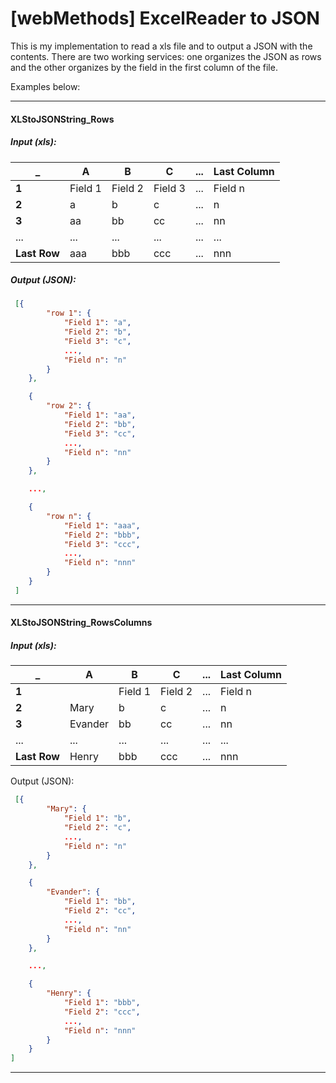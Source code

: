 # [webMethods] ExcelReader to JSON

This is my implementation to read a xls file and to output a JSON with the contents.
There are two working services: one organizes the JSON as rows and the other organizes by the field in the first column of the file. 

Examples below:

---

#### XLStoJSONString_Rows



##### Input (xls):  

_ | A | B | C | ... | Last Column
-- | -- | -- | -- | -- | --
**1** | Field 1 | Field 2 | Field 3 | ... | Field n
**2** | a | b | c | ... | n
**3** | aa | bb | cc | ... | nn
... | ... | ... | ... | ... | ...
**Last Row** | aaa | bbb | ccc | ... | nnn




##### Output (JSON):

```json
 [{
 		"row 1": {
 			"Field 1": "a",
 			"Field 2": "b",
 			"Field 3": "c",
 			...,
 			"Field n": "n"
 		}
 	},

 	{
 		"row 2": {
 			"Field 1": "aa",
 			"Field 2": "bb",
 			"Field 3": "cc",
 			...,
 			"Field n": "nn"
 		}
 	},

 	...,

 	{
 		"row n": {
 			"Field 1": "aaa",
 			"Field 2": "bbb",
 			"Field 3": "ccc",
 			...,
 			"Field n": "nnn"
 		}
 	}
 ]
```
 
---

#### XLStoJSONString_RowsColumns 



##### Input (xls):

_ | A | B | C | ... | Last Column
-- | -- | -- | -- | -- | --
**1** | | Field 1 | Field 2 | ... | Field n
**2** | Mary | b | c | ... | n
**3** | Evander | bb | cc | ... | nn
... | ... | ... | ... | ... | ...
**Last Row** | Henry | bbb | ccc | ... | nnn


Output (JSON): 

```json
 [{
		"Mary": {
			"Field 1": "b",
			"Field 2": "c",
			...,
			"Field n": "n"
		}
	},

	{
		"Evander": {
			"Field 1": "bb",
			"Field 2": "cc",
			...,
			"Field n": "nn"
		}
	},

	...,

	{
		"Henry": {
			"Field 1": "bbb",
			"Field 2": "ccc",
			...,
			"Field n": "nnn"
		}
	}
]
```
---

